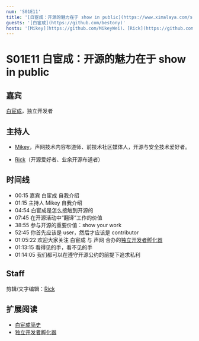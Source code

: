 ```yaml
---
num: 'S01E11'
title: '[白宦成：开源的魅力在于 show in public](https://www.ximalaya.com/sound/531364209)'
guests: '[白宦成](https://github.com/bestony)'
hosts: '[Mikey](https://github.com/MikeyWei)、[Rick](https://github.com/linuxsuren)'
---
```


# S01E11 白宦成：开源的魅力在于 show in public

## 嘉宾
[白宦成](https://github.com/bestony)，独立开发者

## 主持人
* [Mikey](https://github.com/MikeyWei)，声网技术内容布道师、前技术社区媒体人，开源与安全技术爱好者。

* [Rick](https://github.com/linuxsuren)（开源爱好者、业余开源布道者）

## 时间线
* 00:15 嘉宾 白宦成 自我介绍
* 01:15 主持人 Mikey 自我介绍
* 04:54 白宦成是怎么接触到开源的
* 07:45 在开源活动中“翻译”工作的价值
* 38:55 参与开源的重要价值：show your work
* 52:45 你首先应该是 user，然后才应该是 contributor
* 01:05:22 欢迎大家关注 白宦成 与 声网 合办的[独立开发者孵化器](https://www.nglab.io/incubator)
* 01:13:15 看得见的手，看不见的手
* 01:14:05 我们都可以在遵守开源公约的前提下追求私利

## Staff
剪辑/文字编辑：[Rick](https://github.com/linuxsuren)

## 扩展阅读
* [白宦成简史](https://mp.weixin.qq.com/s/u8MJEZy-4zgEo290FUAaug)
* [独立开发者孵化器](https://www.nglab.io/incubator)
